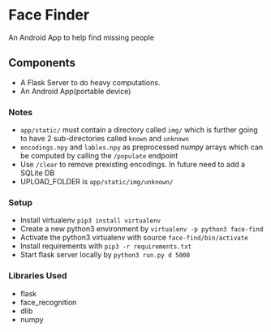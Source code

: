 # Face Finder
An Android App to help find missing people

## Components
- A Flask Server to do heavy computations.
- An Android App(portable device)

### Notes
- `app/static/` must contain a directory called `img/` which is further going to have 2 sub-directories called `known` and `unknown`
- `encodings.npy` and `lables.npy` as preprocessed numpy arrays which can be computed by calling the `/populate` endpoint
- Use `/clear` to remove prexisting encodings. In future need to add a SQLite DB
- UPLOAD_FOLDER is `app/static/img/unknown/`

### Setup
- Install virtualenv `pip3 install virtualenv`
- Create a new python3 environment by `virtualenv -p python3 face-find` 
- Activate the python3 virtualenv with source `face-find/bin/activate`
- Install requirements with `pip3 -r requirements.txt`
- Start flask server locally by  `python3 run.py d 5000`

### Libraries Used
- flask
- face_recognition
- dlib
- numpy
